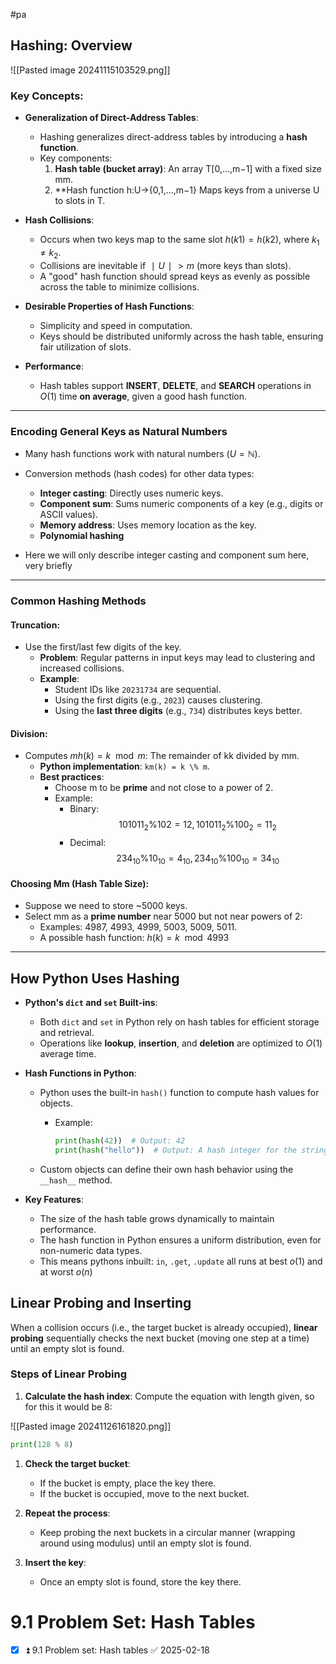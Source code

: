 #pa 

## Hashing: Overview

![[Pasted image 20241115103529.png]]

### Key Concepts:

- **Generalization of Direct-Address Tables**:
    - Hashing generalizes direct-address tables by introducing a **hash function**.
    - Key components:
        1. **Hash table (bucket array)**: An array T[0,…,m−1] with a fixed size mm.
        2. **Hash function h:U→{0,1,…,m−1} Maps keys from a universe U to slots in T.
        
- **Hash Collisions**:
    - Occurs when two keys map to the same slot $h(k1)=h(k2)$, where $k_1≠k_2$.
    - Collisions are inevitable if $∣U∣>m$ (more keys than slots).
    - A "good" hash function should spread keys as evenly as possible across the table to minimize collisions.
    
- **Desirable Properties of Hash Functions**:
    - Simplicity and speed in computation.
    - Keys should be distributed uniformly across the hash table, ensuring fair utilization of slots.
    
- **Performance**:
    - Hash tables support **INSERT**, **DELETE**, and **SEARCH** operations in $O(1)$ time **on average**, given a good hash function.

---

### Encoding General Keys as Natural Numbers

- Many hash functions work with natural numbers ($U = \mathbb{N}$).
- Conversion methods (hash codes) for other data types:
	
    - **Integer casting**: Directly uses numeric keys.
    - **Component sum**: Sums numeric components of a key (e.g., digits or ASCII values).
    - **Memory address**: Uses memory location as the key.
    - **Polynomial hashing**
    
- Here we will only describe integer casting and component sum here, very briefly

---

### Common Hashing Methods

#### Truncation:
- Use the first/last few digits of the key.
    - **Problem**: Regular patterns in input keys may lead to clustering and increased collisions.
    - **Example**:
        - Student IDs like `20231734` are sequential.
        - Using the first digits (e.g., `2023`) causes clustering.
        - Using the **last three digits** (e.g., `734`) distributes keys better.

#### Division:
- Computes $mh(k) = k \mod m$: The remainder of kk divided by mm.
    - **Python implementation**: `km(k) = k \% m`.
    - **Best practices**:
        - Choose m to be **prime** and not close to a power of 2.
        - Example:
            - Binary: $$ 101011_{2} \% 102 = 12, 101011_{2} \% 100_{2} = 11_{2} $$
            - Decimal: $$234_{10} \% 10_{10} = 4_{10}, 234_{10} \% 100_{10} = 34_{10}$$
#### Choosing Mm (Hash Table Size):
- Suppose we need to store ~5000 keys.
- Select mm as a **prime number** near 5000 but not near powers of 2:
    - Examples: 4987, 4993, 4999, 5003, 5009, 5011.
    - A possible hash function: $h(k) = k \mod 4993$

---
## How Python Uses Hashing
- **Python's `dict` and `set` Built-ins**:
    - Both `dict` and `set` in Python rely on hash tables for efficient storage and retrieval.
    - Operations like **lookup**, **insertion**, and **deletion** are optimized to $O(1)$ average time.
    
- **Hash Functions in Python**:
    - Python uses the built-in `hash()` function to compute hash values for objects.
        - Example:
            
            ```python
            print(hash(42))  # Output: 42
            print(hash("hello"))  # Output: A hash integer for the string "hello"
            ```
            
    - Custom objects can define their own hash behavior using the `__hash__` method.
    
- **Key Features**:
    - The size of the hash table grows dynamically to maintain performance.
    - The hash function in Python ensures a uniform distribution, even for non-numeric data types.
    - This means pythons inbuilt: `in`, `.get`, `.update` all runs at best $o(1)$ and at worst $o(n)$

## Linear Probing and Inserting

When a collision occurs (i.e., the target bucket is already occupied), **linear probing** sequentially checks the next bucket (moving one step at a time) until an empty slot is found.

### Steps of Linear Probing

1. **Calculate the hash index**: Compute the equation with length given, so for this it would be 8:

![[Pasted image 20241126161820.png]]

```python
print(128 % 8)
```

    
1. **Check the target bucket**:
    - If the bucket is empty, place the key there.
    - If the bucket is occupied, move to the next bucket.
    
2. **Repeat the process**:
    - Keep probing the next buckets in a circular manner (wrapping around using modulus) until an empty slot is found.
    
3. **Insert the key**:
	- Once an empty slot is found, store the key there.

# 9.1 Problem Set: Hash Tables
- [x] ⏫ 9.1 Problem set: Hash tables ✅ 2025-02-18

